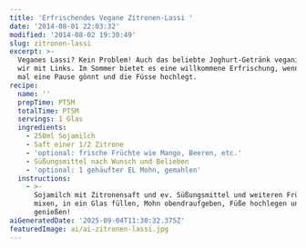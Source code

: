 ```yaml
---
title: 'Erfrischendes Vegane Zitronen-Lassi '
date: '2014-08-01 22:03:32'
modified: '2014-08-02 19:30:49'
slug: zitronen-lassi
excerpt: >-
  Veganes Lassi? Kein Problem! Auch das beliebte Joghurt-Getränk veganisieren
  wir mit Links. Im Sommer bietet es eine willkommene Erfrischung, wenn man sich
  mal eine Pause gönnt und die Füsse hochlegt.
recipe:
  name: ''
  prepTime: PT5M
  totalTime: PT5M
  servings: 1 Glas
  ingredients:
    - 250ml Sojamilch
    - Saft einer 1/2 Zitrone
    - 'optional: frische Früchte wie Mango, Beeren, etc.'
    - Süßungsmittel nach Wunsch und Belieben
    - 'optional: 1 gehäufter EL Mohn, gemahlen'
  instructions:
    - >-
      Sojamilch mit Zitronensaft und ev. Süßungsmittel und weiteren Früchten
      mixen, in ein Glas füllen, Mohn obendraufgeben, Füße hochlegen und
      genießen!
aiGeneratedDate: '2025-09-04T11:30:32.375Z'
featuredImage: ai/ai-zitronen-lassi.jpg
---
```


